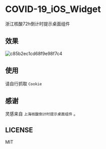 # COVID-19_iOS_Widget
浙江核酸72h倒计时提示桌面组件

## 效果
![c85b2ec1cd68f9e98f7c4](https://telegraph.eowo.us/file/c85b2ec1cd68f9e98f7c4.jpg)

## 使用
请自行抓取 `Cookie`

## 感谢
灵感来自 `上海核酸倒计时提示桌面组件` 。

## LICENSE
MIT
